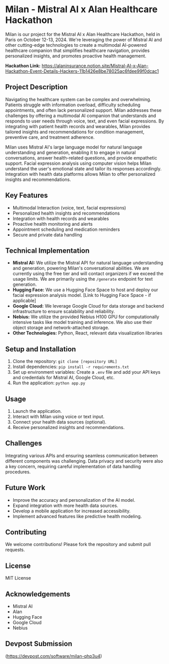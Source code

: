 # Milan - Mistral AI x Alan Healthcare Hackathon

Milan is our project for the Mistral AI x Alan Healthcare Hackathon, held in Paris on October 12-13, 2024. We're leveraging the power of Mistral AI and other cutting-edge technologies to create a multimodal AI-powered healthcare companion that simplifies healthcare navigation, provides personalized insights, and promotes proactive health management.

**Hackathon Link:** https://alaninsurance.notion.site/Mistral-AI-x-Alan-Hackathon-Event-Details-Hackers-11b1426e8be78025ac6fdee99f0dcac1


## Project Description

Navigating the healthcare system can be complex and overwhelming.  Patients struggle with information overload, difficulty scheduling appointments, and often lack personalized support. Milan addresses these challenges by offering a multimodal AI companion that understands and responds to user needs through voice, text, and even facial expressions.  By integrating with patient health records and wearables, Milan provides tailored insights and recommendations for condition management, preventive care, and treatment adherence.

Milan uses Mistral AI's large language model for natural language understanding and generation, enabling it to engage in natural conversations, answer health-related questions, and provide empathetic support.  Facial expression analysis using computer vision helps Milan understand the user's emotional state and tailor its responses accordingly.  Integration with health data platforms allows Milan to offer personalized insights and recommendations.


## Key Features

* Multimodal Interaction (voice, text, facial expressions)
* Personalized health insights and recommendations
* Integration with health records and wearables
* Proactive health monitoring and alerts
* Appointment scheduling and medication reminders
* Secure and private data handling


## Technical Implementation

* **Mistral AI:** We utilize the Mistral API for natural language understanding and generation, powering Milan's conversational abilities.  We are currently using the free tier and will contact organizers if we exceed the usage limits.  We are primarily using the `/generate` endpoint for text generation.
* **Hugging Face:** We use a Hugging Face Space to host and deploy our facial expression analysis model. [Link to Hugging Face Space - if applicable]
* **Google Cloud:** We leverage Google Cloud for data storage and backend infrastructure to ensure scalability and reliability.
* **Nebius:** We utilize the provided Nebius H100 GPU for computationally intensive tasks like model training and inference. We also use their object storage and network-attached storage.
* **Other Technologies:** Python, React, relevant data visualization libraries


## Setup and Installation

1. Clone the repository: `git clone [repository URL]`
2. Install dependencies: `pip install -r requirements.txt`
3. Set up environment variables:  Create a `.env` file and add your API keys and credentials for Mistral AI, Google Cloud, etc.
4. Run the application: `python app.py`


## Usage

1. Launch the application.
2. Interact with Milan using voice or text input.
3. Connect your health data sources (optional).
4. Receive personalized insights and recommendations.


## Challenges

Integrating various APIs and ensuring seamless communication between different components was challenging.  Data privacy and security were also a key concern, requiring careful implementation of data handling procedures.


## Future Work

* Improve the accuracy and personalization of the AI model.
* Expand integration with more health data sources.
* Develop a mobile application for increased accessibility.
* Implement advanced features like predictive health modeling.


## Contributing

We welcome contributions! Please fork the repository and submit pull requests.


## License

MIT License


## Acknowledgements

* Mistral AI
* Alan
* Hugging Face
* Google Cloud
* Nebius


## Devpost Submission

(https://devpost.com/software/milan-qhp3u4)
